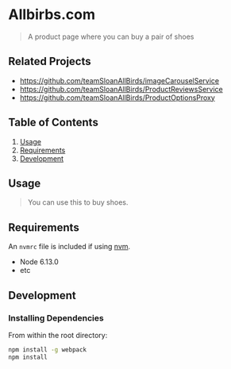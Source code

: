 # Allbirbs.com

> A product page where you can buy a pair of shoes

## Related Projects

  - https://github.com/teamSloanAllBirds/imageCarouselService
  - https://github.com/teamSloanAllBirds/ProductReviewsService
  - https://github.com/teamSloanAllBirds/ProductOptionsProxy

## Table of Contents

1. [Usage](#Usage)
1. [Requirements](#requirements)
1. [Development](#development)

## Usage

> You can use this to buy shoes.

## Requirements

An `nvmrc` file is included if using [nvm](https://github.com/creationix/nvm).

- Node 6.13.0
- etc

## Development

### Installing Dependencies

From within the root directory:

```sh
npm install -g webpack
npm install
```

